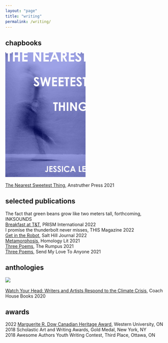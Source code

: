 ```yaml
---
layout: "page"
title: "writing"
permalink: /writing/
---
```


## chapbooks

<a href="http://www.anstrutherpress.com/#/the-nearest-sweetest-thing-by-jessica-le/">
    <img src="/assets/img/TNST_Cover.jpg" width="50%">
</a>
  
[The Nearest Sweetest Thing](http://www.anstrutherpress.com/#/the-nearest-sweetest-thing-by-jessica-le/), Anstruther Press 2021

## selected publications

The fact that green beans grow like two meters tall, forthcoming, INKSOUNDS  
[Breakfast at T&T](https://prism-epayments.sites.olt.ubc.ca/ubc-product/60-4-spirit-summer-2022/), PRISM International 2022  
I promise the thunderbolt never misses, THIS Magazine 2022  
[Get in the Robot](https://salthilljournal.net/sh47), Salt Hill Journal 2022  
[Metamorphosis](https://homologylit.com/2021/11/26/jessica-le/), Homology Lit 2021  
[Three Poems](https://therumpus.net/2021/10/14/rumpus-original-poetry-three-poems-by-jessica-le/), The Rumpus 2021  
[Three Poems](https://sendmylovetoanyone.substack.com/p/jessicale?utm_source=url), Send My Love To Anyone 2021  

## anthologies

<a href="http://www.anstrutherpress.com/#/the-nearest-sweetest-thing-by-jessica-le/">
    <img src="https://www.watchyourhead.ca/uploads/8/2/2/7/8227701/published/cover-photo.png?1626980559" width="50%">
</a>
  
[Watch Your Head: Writers and Artists Respond to the Climate Crisis](https://www.watchyourhead.ca/watch-your-head/category/jessica-le), Coach House Books 2020

## awards

2022 [Marguerite R. Dow Canadian Heritage Award](https://www.uwo.ca/english/undergraduate/scholarships__awards/marguerite_r_dow_canadian_heritage_award.html), Western University, ON  
2018 Scholastic Art and Writing Awards, Gold Medal, New York, NY  
2018 Awesome Authors Youth Writing Contest, Third Place, Ottawa, ON  